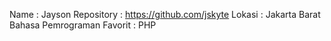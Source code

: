 Name                        : Jayson
Repository                  : https://github.com/jskyte
Lokasi                      : Jakarta Barat
Bahasa Pemrograman Favorit  : PHP